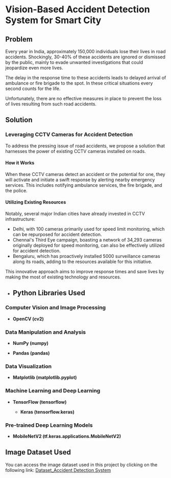 # Vision-Based Accident Detection System for Smart City

## Problem

Every year in India, approximately 150,000 individuals lose their lives in road accidents. Shockingly, 30-40% of these accidents are ignored or dismissed by the public, mainly to evade unwanted investigations that could jeopardize even more lives.

The delay in the response time to these accidents leads to delayed arrival of ambulance or fire brigade to the spot. In these critical situations every second counts for the life.

Unfortunately, there are no effective measures in place to prevent the loss of lives resulting from such road accidents.

## Solution

### Leveraging CCTV Cameras for Accident Detection

To address the pressing issue of road accidents, we propose a solution that harnesses the power of existing CCTV cameras installed on roads. 

#### How it Works

When these CCTV cameras detect an accident or the potential for one, they will activate and initiate a swift response by alerting nearby emergency services. This includes notifying ambulance services, the fire brigade, and the police.

#### Utilizing Existing Resources

Notably, several major Indian cities have already invested in CCTV infrastructure:

- Delhi, with 100 cameras primarily used for speed limit monitoring, which can be repurposed for accident detection.
- Chennai's Third Eye campaign, boasting a network of 34,293 cameras originally deployed for speed monitoring, can also be effectively utilized for accident detection.
- Bengaluru, which has proactively installed 5000 surveillance cameras along its roads, adding to the resources available for this initiative.
  
This innovative approach aims to improve response times and save lives by making the most of existing technology and resources.

- ## Python Libraries Used

### Computer Vision and Image Processing

- **OpenCV (cv2)**
    
### Data Manipulation and Analysis

- **NumPy (numpy)**
    
- **Pandas (pandas)**

### Data Visualization

- **Matplotlib (matplotlib.pyplot)**
    
### Machine Learning and Deep Learning

- **TensorFlow (tensorflow)**
   
    - **Keras (tensorflow.keras)**
        
### Pre-trained Deep Learning Models

- **MobileNetV2 (tf.keras.applications.MobileNetV2)**

## Image Dataset Used

You can access the image dataset used in this project by clicking on the following link:
[Dataset_Accident Detection System](https://drive.google.com/file/d/1QywDGut6JjEZV8gVkqtgqtwzxt_ne3_D/view?usp=sharing)




